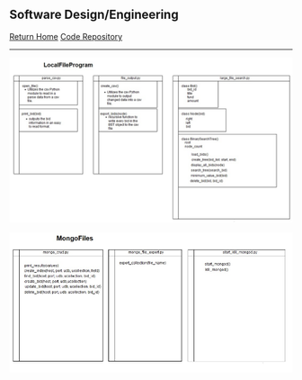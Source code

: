 ## Software Design/Engineering
[Return Home](index.md)
[Code Repository](https://github.com/JamesCourcelle/FinalProject)

-----------------------------------------------------------------

![LocalFileProgram](LocalFile.jpg)

![MongoFiles](MongoFiles.jpg)


